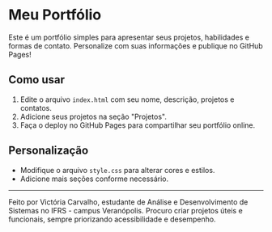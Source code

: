 # Meu Portfólio

Este é um portfólio simples para apresentar seus projetos, habilidades e formas de contato. Personalize com suas informações e publique no GitHub Pages!

## Como usar

1. Edite o arquivo `index.html` com seu nome, descrição, projetos e contatos.
2. Adicione seus projetos na seção "Projetos".
3. Faça o deploy no GitHub Pages para compartilhar seu portfólio online.

## Personalização

- Modifique o arquivo `style.css` para alterar cores e estilos.
- Adicione mais seções conforme necessário.

---

Feito por Victória Carvalho, estudante de Análise e Desenvolvimento de Sistemas no IFRS - campus Veranópolis. Procuro criar projetos úteis e funcionais, sempre priorizando acessibilidade e desempenho.
